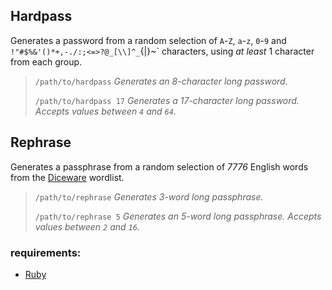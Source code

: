 ## Hardpass

Generates a password from a random selection of `A`-`Z`, `a`-`z`, `0`-`9` and `!"#$%&'()*+,-./:;<=>?@_[\\]^_`{|}~` characters, using _at least_ 1 character from each group.

> `/path/to/hardpass` _Generates an 8-character long password._
>
>`/path/to/hardpass 17` _Generates a 17-character long password. Accepts values between `4` and `64`._

## Rephrase

Generates a passphrase from a random selection of _7776_ English words from the [Diceware](https://theworld.com/~reinhold/diceware.html) wordlist.

>`/path/to/rephrase` _Generates 3-word long passphrase._
>
>`/path/to/rephrase 5` _Generates an 5-word long passphrase. Accepts values between `2` and `16`._

### requirements:

* [Ruby](https://www.ruby-lang.org/en/)